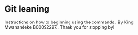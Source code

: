 # Git leaning 
Instructions on how to beginning using the commands..
By King Mwanandeke B00092297..
Thank you for stopping by!
